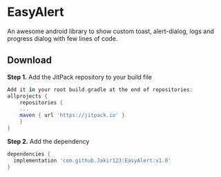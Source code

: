 # EasyAlert
An awesome android library to show custom toast, alert-dialog, logs and progress dialog with few lines of code. 

Download
--------
**Step 1.** Add the JitPack repository to your build file

```groovy
Add it in your root build.gradle at the end of repositories:
allprojects {
	repositories {
	...
	maven { url 'https://jitpack.io' }
	}
}
```
**Step 2.** Add the dependency
``` groovy
dependencies {
  implementation 'com.github.Jakir123:EasyAlert:v1.0'
}
```

